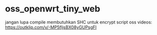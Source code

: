 # oss_openwrt_tiny_web
jangan lupa compile membutuhkan SHC untuk encrypt script oss
videos:
https://outklip.com/v/-MP5fIjsBX08yGUPsgFl
